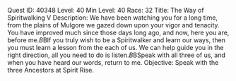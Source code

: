 Quest ID: 40348
Level: 40
Min Level: 40
Race: 32
Title: The Way of Spiritwalking V
Description: We have been watching you for a long time, from the plains of Mulgore we gazed down upon your vigor and tenacity. You have improved much since those days long ago, and now, here you are, before me.$B$BIf you truly wish to be a Spiritwalker and learn our ways, then you must learn a lesson from the each of us. We can help guide you in the right direction, all you need to do is listen.$B$BSpeak with all three of us, and when you have heard our words, return to me.
Objective: Speak with the three Ancestors at Spirit Rise.
